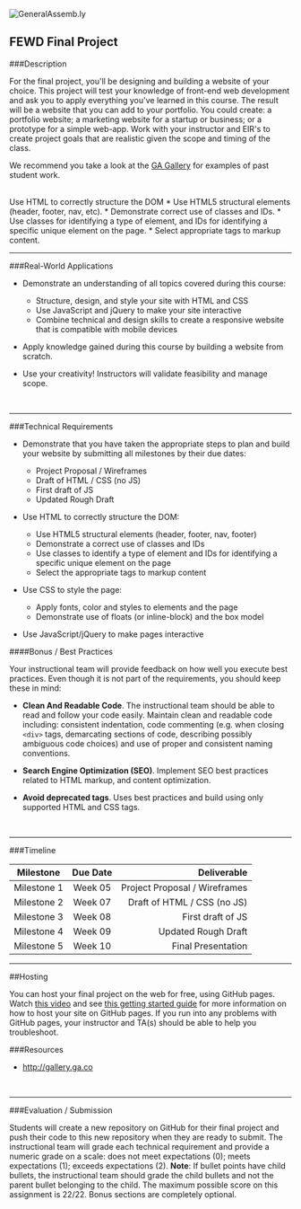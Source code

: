 ![GeneralAssemb.ly](https://ga-dash.s3.amazonaws.com/production/assets/logo-9f88ae6c9c3871690e33280fcf557f33.png)

FEWD Final Project
---


###Description

For the final project, you'll be designing and building a website of your choice. This project will test your knowledge of front-end web development and ask you to apply everything you've learned in this course. The result will be a website that you can add to your portfolio.  You could create: a portfolio website; a marketing website for a startup or business; or a prototype for a simple web-app. Work with your instructor and EIR's to create project goals that are realistic given the scope and timing of the class.

We recommend you take a look at the [GA Gallery](http:/gallery.ga.co) for examples of past student work.

<br>
Use HTML to correctly structure the DOM
*	Use HTML5 structural elements (header, footer, nav, etc).
*	Demonstrate correct use of classes and IDs.
*	Use classes for identifying a type of element, and IDs for identifying a specific unique element on the page.
*	Select appropriate tags to markup content.


---


###Real-World Applications

- Demonstrate an understanding of all topics covered during this course:

  - Structure, design, and style your site with HTML and CSS
  - Use JavaScript and jQuery to make your site interactive
  - Combine technical and design skills to create a responsive website that is compatible with mobile devices

- Apply knowledge gained during this course by building a website from scratch.
- Use your creativity! Instructors will validate feasibility and manage scope.


<br>

---


###Technical Requirements

- Demonstrate that you have taken the appropriate steps to plan and build your website by submitting all milestones by their due dates:
  - Project Proposal / Wireframes
  - Draft of HTML / CSS (no JS)
  - First draft of JS
  - Updated Rough Draft

- Use HTML to correctly structure the DOM:
  - Use HTML5 structural elements (header, footer, nav, footer)
  - Demonstrate a correct use of classes and IDs
  - Use classes to identify a type of element and IDs for identifying a specific unique element on the page
  - Select the appropriate tags to markup content

- Use CSS to style the page:
  - Apply fonts, color and styles to elements and the page
  - Demonstrate use of floats (or inline-block) and the box model

- Use JavaScript/jQuery to make pages interactive


####Bonus / Best Practices

Your instructional team will provide feedback on how well you execute best practices. Even though it is not part of the requirements, you should keep these in mind:

- __Clean And Readable Code__. The instructional team should be able to read and follow your code easily.  Maintain clean and readable code including: consistent indentation, code commenting (e.g. when closing ```<div>``` tags, demarcating sections of code, describing possibly ambiguous code choices) and use of proper and consistent naming conventions.

- __Search Engine Optimization (SEO)__. Implement SEO best practices related to HTML markup, and content optimization.

- __Avoid deprecated tags__. Uses best practices and build using only supported HTML and CSS tags.

<br>

---

###Timeline

| Milestone        | Due Date           | Deliverable  |
| ------------- |:-------------:| -----:|
| Milestone 1 | Week 05 | Project Proposal / Wireframes |
| Milestone 2 | Week 07 | Draft of HTML / CSS (no JS) |
| Milestone 3 | Week 08 | First draft of JS |
| Milestone 4 | Week 09 | Updated Rough Draft |
| Milestone 5 | Week 10 | Final Presentation |

---

##Hosting

You can host your final project on the web for free, using GitHub pages. Watch [this video](https://generalassembly.wistia.com/medias/jn23v1hc93) and see [this getting started guide](Getting_Started_with_GitHub_Pages.pdf) for more information on how to host your site on GitHub pages. If you run into any problems with GitHub pages, your instructor and TA(s) should be able to help you troubleshoot.

###Resources


- http://gallery.ga.co


<br>

---

###Evaluation / Submission

Students will create a new repository on GitHub for their final project and push their code to this new repository when they are ready to submit. The instructional team will grade each technical requirement and provide a numeric grade on a scale: does not meet expectations (0); meets expectations (1); exceeds expectations (2).  **Note**: If bullet points have child bullets, the instructional team should grade the child bullets and not the parent bullet belonging to the child. The maximum possible score on this assignment is 22/22. Bonus sections are completely optional.
